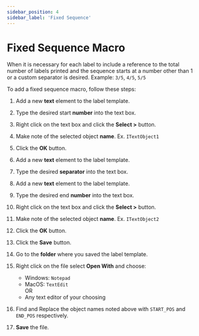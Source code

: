 ```yaml
---
sidebar_position: 4
sidebar_label: 'Fixed Sequence'
---
```


# Fixed Sequence Macro

When it is necessary for each label to include a reference to the total number of labels printed and the sequence starts at a number other than 1 or a custom separator is desired.
Example: `3/5`, `4/5`, `5/5`  

To add a fixed sequence macro, follow these steps:

1. Add a new **text** element to the label template.

1. Type the desired start **number** into the text box.

1. Right click on the text box and click the **Select >** button.

1. Make note of the selected object **name**. Ex. `ITextObject1`

1. Click the **OK** button.

1. Add a new **text** element to the label template.

1. Type the desired **separator** into the text box.

1. Add a new **text** element to the label template.

1. Type the desired end **number** into the text box.

1. Right click on the text box and click the **Select >** button.

1. Make note of the selected object **name**. Ex. `ITextObject2`

1. Click the **OK** button.

1. Click the **Save** button.

1. Go to the **folder** where you saved the label template.

1. Right click on the file select **Open With** and choose:
    - Windows: `Notepad`
    - MacOS: `TextEdit`  
      OR
    - Any text editor of your choosing

1. Find and Replace the object names noted above with `START_POS` and `END_POS` respectively.

1. **Save** the file.
